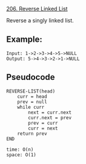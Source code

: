 [206. Reverse Linked List](https://leetcode.com/problems/reverse-linked-list/)

Reverse a singly linked list.

## Example:

```
Input: 1->2->3->4->5->NULL
Output: 5->4->3->2->1->NULL
```

## Pseudocode

```
REVERSE-LIST(head)
    curr = head
    prev = null
    while curr
        next = curr.next
        curr.next = prev
        prev = curr
        curr = next
    return prev
END

time: O(n)
space: O(1)
```
